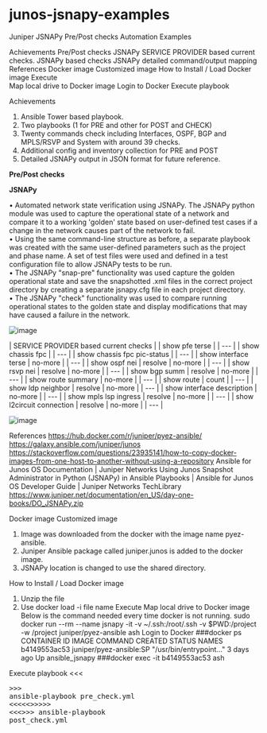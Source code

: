 # junos-jsnapy-examples
Juniper JSNAPy Pre/Post checks Automation Examples


Achievements
Pre/Post checks 
	JSNAPy 
		SERVICE PROVIDER based current checks.
		JSNAPy based checks
		JSNAPy detailed command/output mapping
References
Docker image 
	Customized image 
	How to Install / Load Docker image
	Execute  
		Map local drive to Docker image
		Login to Docker 
		Execute playbook



Achievements
1.	Ansible Tower based playbook.
2.	Two playbooks (1 for PRE and other for POST and CHECK)
3.	Twenty commands check including Interfaces, OSPF, BGP and MPLS/RSVP and System with around 39 checks.
4.	Additional config and inventory collection for PRE and POST
5.	Detailed JSNAPy output in JSON format for future reference.


**Pre/Post checks**


**JSNAPy**

•	Automated network state verification using JSNAPy. The JSNAPy python module was used to capture the operational state of a network and compare it to a working 'golden' state based on user-defined test cases if a change in the network causes part of the network to fail.  
•	Using the same command-line structure as before, a separate playbook was created with the same user-defined parameters such as the project and phase name. A set of test files were used and defined in a test configuration file to allow JSNAPy tests to be run.  
•	The JSNAPy "snap-pre" functionality was used capture the golden operational state and save the snapshotted .xml files in the correct project directory by creating a separate jsnapy.cfg file in each project directory.  
•	The JSNAPy "check" functionality was used to compare running operational states to the golden state and display modifications that may have caused a failure in the network.  

![image](https://github.com/user-attachments/assets/8159b9ec-3b5c-462c-8a99-3c136e873961)



|  SERVICE PROVIDER based current checks |
| show pfe terse |
| --- |
| show chassis fpc |
| --- |
| show chassis fpc pic-status |
| --- |
| show interface terse | no-more |
| --- |
| show ospf nei | resolve | no-more |
| --- |
| show rsvp nei | resolve | no-more |
| --- |
| show bgp summ | resolve | no-more |
| --- |
| show route summary | no-more |
| --- |
| show route | count |
| --- |
| show ldp neighbor | resolve | no-more |
| --- |
| show interface description | no-more |
| --- |
| show mpls lsp ingress | resolve | no-more |
| --- |
| show l2circuit connection | resolve | no-more |
| --- |


![image](https://github.com/user-attachments/assets/c0957c02-261a-4c22-a757-25c810e95e87)


   
References
https://hub.docker.com/r/juniper/pyez-ansible/
https://galaxy.ansible.com/juniper/junos
https://stackoverflow.com/questions/23935141/how-to-copy-docker-images-from-one-host-to-another-without-using-a-repository
Ansible for Junos OS Documentation | Juniper Networks
Using Junos Snapshot Administrator in Python (JSNAPy) in Ansible Playbooks | Ansible for Junos OS Developer Guide | Juniper Networks TechLibrary
https://www.juniper.net/documentation/en_US/day-one-books/DO_JSNAPy.zip

Docker image
Customized image 
1.	Image was downloaded from the docker with the image name pyez-ansible.
2.	Juniper Ansible package called juniper.junos is added to the docker image.
3.	JSNAPy location is changed to use the shared directory.

How to Install / Load Docker image
1.	Unzip the file 
2.	Use docker load -i file name 
Execute 
Map local drive to Docker image
Below is the command needed every time docker is not running.
sudo docker run --rm --name jsnapy -it -v ~/.ssh:/root/.ssh -v $PWD:/project -w /project juniper/pyez-ansible ash
Login to Docker 
###docker ps
CONTAINER ID         IMAGE                                               COMMAND                      CREATED      STATUS       NAMES
b4149553ac53         juniper/pyez-ansible:SP      "/usr/bin/entrypoint…"     3 days ago        Up         ansible_jsnapy
###docker exec -it b4149553ac53 ash

Execute playbook
<<<<PRE CHECKS>>>>
ansible-playbook pre_check.yml
<<<<<<NETWORK CHANGE>>>>>>
<<<<POST CHECKS>>>>
ansible-playbook post_check.yml



